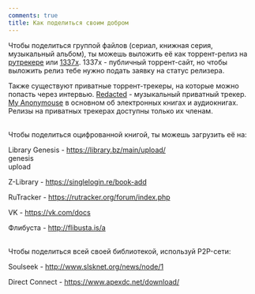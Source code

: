 ```yaml
---
comments: true
title: Как поделиться своим добром
---
```


Чтобы поделиться группой файлов (сериал, книжная серия, музыкальный альбом), ты можешь выложить её как торрент-релиз на [рутрекере](https://rutracker.org/forum/profile.php?mode=register) или [1337x](https://1337x.to/register). 1337x - публичный торрент-сайт, но чтобы выложить релиз тебе нужно подать заявку на статус релизера.

Также существуют приватные торрент-трекеры, на которые можно попасть через интервью. [Redacted](https://interviewfor.red/en/starting.html) - музыкальный приватный трекер. [My Anonymouse](https://www.myanonamouse.net/inviteapp.php) в основном об электронных книгах и аудиокнигах. Релизы на приватных трекерах доступны только их членам.
<br><br>

Чтобы поделиться оцифрованной книгой, ты можешь загрузить её на:

Library Genesis - <https://library.bz/main/upload/><br>
genesis<br>
upload

Z-Library - <https://singlelogin.re/book-add>

RuTracker - <https://rutracker.org/forum/index.php>

VK - <https://vk.com/docs>

Флибуста - <http://flibusta.is/a>
<br><br>

Чтобы поделиться всей своей библиотекой, используй P2P-сети:

Soulseek - <http://www.slsknet.org/news/node/1>

Direct Connect - <https://www.apexdc.net/download/>